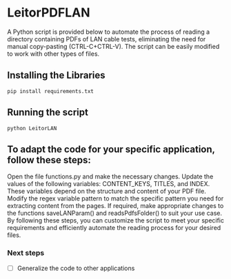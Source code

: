# LeitorPDFLAN
A Python script is provided below to automate the process of reading a directory containing PDFs of LAN cable tests, eliminating the need for manual copy-pasting (CTRL-C+CTRL-V). The script can be easily modified to work with other types of files.

## Installing the Libraries

```
pip install requirements.txt
```

## Running the script

```
python LeitorLAN
```

## To adapt the code for your specific application, follow these steps:

Open the file functions.py and make the necessary changes.
Update the values of the following variables: CONTENT_KEYS, TITLES, and INDEX. These variables depend on the structure and content of your PDF file.
Modify the regex variable pattern to match the specific pattern you need for extracting content from the pages.
If required, make appropriate changes to the functions saveLANParam() and readsPdfsFolder() to suit your use case.
By following these steps, you can customize the script to meet your specific requirements and efficiently automate the reading process for your desired files.

### Next steps
- [ ] Generalize the code to other applications

